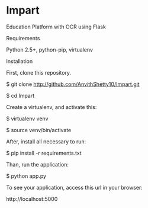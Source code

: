 # Impart
Education Platform with OCR using Flask

Requirements

Python 2.5+, python-pip, virtualenv

Installation

First, clone this repository.

$ git clone http://github.com/AnvithShetty10/Impart.git

$ cd Impart

Create a virtualenv, and activate this:

$ virtualenv venv 

$ source venv/bin/activate  

After, install all necessary to run:

$ pip install -r requirements.txt

Than, run the application:

$ python app.py

To see your application, access this url in your browser:

http://localhost:5000
